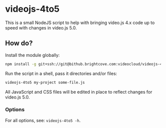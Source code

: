# videojs-4to5

This is a small NodeJS script to help with bringing video.js 4.x code up to speed with changes in video.js 5.0.

## How do?

Install the module globally:

```bash
npm install -g git+ssh://git@bithub.brightcove.com:videocloud/videojs-4to5
```

Run the script in a shell, pass it directories and/or files:

```bash
videojs-4to5 my-project some-file.js
```

All JavaScript and CSS files will be edited in place to reflect changes for video.js 5.0.

### Options

For all options, see: `videojs-4to5 -h`.
